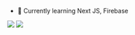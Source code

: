 - 🌱 Currently learning Next JS, Firebase


<!---
zagibest/zagibest is a ✨ special ✨ repository because its `README.md` (this file) appears on your GitHub profile.
You can click the Preview link to take a look at your changes.
--->
<img src="https://github-readme-stats.vercel.app/api?username=zagibest&show_icons=true&count_private=true"/>
<img src="https://github-readme-stats.vercel.app/api/top-langs?username=zagibest"/>
